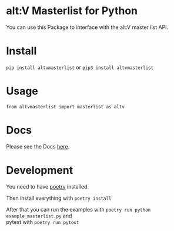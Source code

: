 # alt:V Masterlist for Python

You can use this Package to interface with the alt:V master list API.

# Install 

```pip install altvmasterlist``` or ```pip3 install altvmasterlist```

# Usage

```
from altvmasterlist import masterlist as altv
```

# Docs

Please see the Docs [here](https://nickwasused.github.io/altv-python-masterlist/).

# Development

You need to have [poetry](https://python-poetry.org/docs/#installation) installed.

Then install everything with ``poetry install``

After that you can run the examples with ``poetry run python example_masterlist.py`` and   
pytest with ``poetry run pytest``
  
